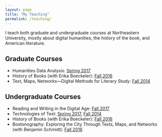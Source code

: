 ```yaml
---
layout: page
title: "My Teaching"
permalink: /teaching/
---
```


I teach both graduate and undergraduate courses at Northeastern University, mostly about digital humanities, the history of the book, and American literature. 

## Graduate Courses

+ Humanities Data Analysis: [Spring 2017](http://s17hda.ryancordell.org)
+ History of Books (with Erika Boeckeler): [Fall 2016](http://historyofbooks.org)
+ Text, Maps, Networks—Digital Methods for Literary Study: [Fall 2014](http://f14tot.ryancordell.org/)

## Undergraduate Courses

+ Reading and Writing in the Digital Age: [Fall 2017](http://f17rwda.ryancordell.org)
+ Technologies of Text: [Spring 2017](http://s17tot.ryancordell.org), [Fall 2014](http://f14tot.ryancordell.org/)
+ History of Books (with Erika Boeckeler): [Fall 2016](http://historyofbooks.org)
+ Bostonography: Exploring the City Through Texts, Maps, and Networks (with Benjamin Schmidt): [Fall 2016](http://bostonography.ryancordell.org)
